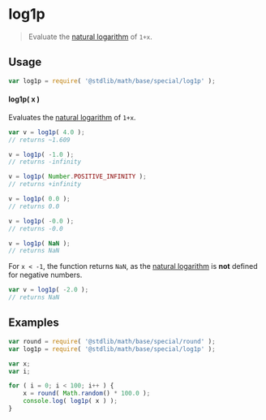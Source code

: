 log1p
===
> Evaluate the [natural logarithm][math-ln] of `1+x`.

<!-- <usage> -->
## Usage

``` javascript
var log1p = require( '@stdlib/math/base/special/log1p' );
```

#### log1p( x )

Evaluates the [natural logarithm][math-ln] of `1+x`.

``` javascript
var v = log1p( 4.0 );
// returns ~1.609

v = log1p( -1.0 );
// returns -infinity

v = log1p( Number.POSITIVE_INFINITY );
// returns +infinity

v = log1p( 0.0 );
// returns 0.0

v = log1p( -0.0 );
// returns -0.0

v = log1p( NaN );
// returns NaN
```

For `x < -1`, the function returns `NaN`, as the [natural logarithm][math-ln] is __not__ defined for negative numbers.

``` javascript
var v = log1p( -2.0 );
// returns NaN
```
<!-- </usage> -->

<!-- <examples> -->
## Examples

``` javascript
var round = require( '@stdlib/math/base/special/round' );
var log1p = require( '@stdlib/math/base/special/log1p' );

var x;
var i;

for ( i = 0; i < 100; i++ ) {
	x = round( Math.random() * 100.0 );
	console.log( log1p( x ) );
}
```
<!-- </examples> -->

<!-- <links> -->
<!-- FIXME -->
[math-ln]: https://github.com/math-io/ln
<!-- </links> -->
